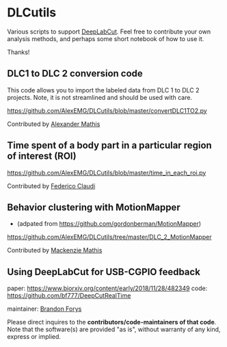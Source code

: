 # DLCutils

Various scripts to support [DeepLabCut](https://github.com/AlexEMG/DeepLabCut). Feel free to contribute your own analysis methods, and perhaps some short notebook of how to use it. 

Thanks! 

## DLC1 to DLC 2 conversion code

This code allows you to import the labeled data from DLC 1 to DLC 2 projects. Note, it is not streamlined and should be used with care.

https://github.com/AlexEMG/DLCutils/blob/master/convertDLC1TO2.py

Contributed by [Alexander Mathis](https://github.com/AlexEMG)

## Time spent of a body part in a particular region of interest (ROI)

https://github.com/AlexEMG/DLCutils/blob/master/time_in_each_roi.py

Contributed by [Federico Claudi](https://github.com/FedeClaudi)

## Behavior clustering with MotionMapper 
- (adpated from https://github.com/gordonberman/MotionMapper)

https://github.com/AlexEMG/DLCutils/tree/master/DLC_2_MotionMapper

Contributed by [Mackenzie Mathis](https://github.com/MMathisLab)


## Using DeepLabCut for USB-CGPIO feedback 
paper: https://www.biorxiv.org/content/early/2018/11/28/482349
code: https://github.com/bf777/DeepCutRealTime

maintainer: [Brandon Forys](https://github.com/bf777)


Please direct inquires to the **contributors/code-maintainers of that code**. Note that the software(s) are provided "as is", without warranty of any kind, express or implied.

